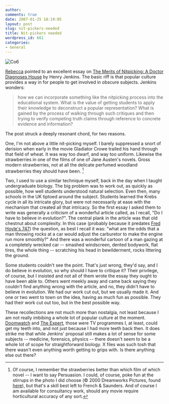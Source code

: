 ```yaml
---
author:
comments: true
date: 2007-01-25 18:19:05
layout: post
slug: nit-pickers-needed
title: Nit-pickers needed
wordpress_id: 661
categories:
- General
---
```


![Co6](http://jeremycherfas.net/uploads/co6.jpg)

[Rebecca](http://rebeccablood.net/) pointed to an excellent essay on [The Merits of Nitpicking: A Doctor Diagnoses House](http://www.henryjenkins.org/2007/01/the_merits_of_knitpicking_a_do.html) by Henry Jenkins. The basic riff is that popular culture provides a way in for people to get involved in obscure subjects. Jenkins wonders:

> how we can incorporate something like the nitpicking process into the educational system. What is the value of getting students to apply their knowledge to deconstruct a popular representation? What is gained by the process of walking through such critiques and then trying to verify competing truth claims through reference to concrete evidence and information?

The post struck a deeply resonant chord, for two reasons.

One, I'm not above a little nit-picking myself. I barely suppressed a snort of derision when early in the movie Gladiator Crowe trailed his hand through that field of wheat. It was way too dwarf, and way too uniform. Likewise the strawberries in one of the films of one of Jane Austen's novels. Gross modern strawberries, not at all the delicate perfumed woodland strawberries they should have been. [^fn1]

Two, I used to use a similar technique myself, back in the day when I taught undergraduate biology. The big problem was to work out, as quickly as possible, how well students understood natural selection. Even then, many schools in the UK tiptoed around the subject. Students learned the Krebs cycle in all its intricate glory, but were not necessarily at ease with the mechanism that created all that intricacy. So the first essay I asked them to write was generally a criticism of a wonderful article called, as I recall, "Do I have to believe in evolution?". The central plank in the article was that old chestnut about complexity. In this case (probably because it predates [Fred Hoyle's 747](http://home.wxs.nl/~gkorthof/kortho46a.htm)) the question, as best I recall it was: "what are the odds that a man throwing rocks at a car would adjust the carburetor to make the engine run more smoothly?" And there was a wonderful cartoon of a man gazing at a completely wrecked car -- smashed windscreen, dented bodywork, flat tires, the whole thing -- scratching his head in bewilderment, rocks littering the ground.

Some students couldn't see the point. That's just wrong, they'd say, and I do believe in evolution, so why should I have to critique it? Their privilege, of course, but I insisted and not all of them wrote the essay they ought to have been able to. Others went meekly away and came back saying they couldn't find anything wrong with the article, and no, they didn't have to believe in evolution. We had our work cut out, but we usually made it. And one or two went to town on the idea, having as much fun as possible. They had their work cut out too, but in the best possible way.

These recollections are not much more than nostalgia, not least because I am not really imbibing a whole lot of popular culture at the moment. [Doomwatch](http://en.wikipedia.org/wiki/Doomwatch) and [The Expert](http://www.imdb.com/title/tt0159163/), those were TV programmes I, at least, could get my teeth into, and not just because I had more teeth back then. It does strike me that while Jenkins' proposal still makes a lot of sense for some subjects -- medicine, forensics, physics -- there doesn't seem to be a whole lot of scope for straightforward biology. X files was such tosh that there wasn't even anything worth getting to grips with. Is there anything else out there?

[^fn1]: Of course, I remember the strawberries better than which film of which novel -- I want to say Persuasion.  I could, of course, poke fun at the stirrups in the photo I did choose (© 2000 Dreamworks Pictures, found [here](http://www.movieweb.com/movies/film/56/456/gal348/)), but that's a skill best left to French & Saunders. And of course I am available for consultancy work, should any movie require horticultural accuracy of any sort.

